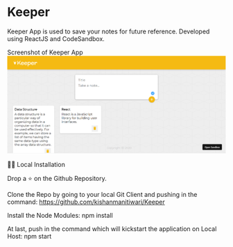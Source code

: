# Keeper

Keeper App is used to save your notes for future reference. Developed using ReactJS and CodeSandbox.

Screenshot of Keeper App 
![](images/keeperappimage.png)

🏃‍♂️ Local Installation

Drop a ⭐ on the Github Repository.

Clone the Repo by going to your local Git Client and pushing in the command: https://github.com/kishanmanitiwari/Keeper

Install the Node Modules: npm install

At last, push in the command which will kickstart the application on Local Host: npm start
